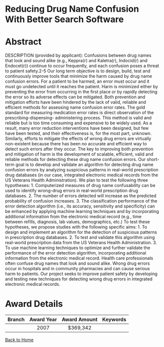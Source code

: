 
Reducing Drug Name Confusion With Better Search Software
========================================================

# Abstract


DESCRIPTION (provided by applicant): Confusions between drug names that look and sound alike (e.g., Keppra(r) and Kaletra(r), Indocid(r) and Endocet(r)) continue to occur frequently, and each confusion poses a threat to patient safety.2-5 Our long term objective is to design, build, test and continuously improve tools that minimize the harm caused by drug name confusion errors. For a patient to be harmed, an error must occur and it must go undetected until it reaches the patient. Harm is minimized either by preventing the error from occurring in the first place or by rapidly detecting the error so its adverse effects can be mitigated. Both prevention and mitigation efforts have been hindered by the lack of valid, reliable and efficient methods for assessing name confusion error rates. The gold standard for measuring medication error rates is direct observation of the prescribing-dispensing- administering process. This method is valid and reliable but is too time consuming and expensive to be widely used. As a result, many error reduction interventions have been designed, but few have been tested, and their effectiveness is, for the most part, unknown. Similarly, efforts to mitigate the effects of wrong drug errors are virtually non-existent because there has been no accurate and efficient way to detect such errors after they occur. The key to improving both prevention and mitigation of harm is the development of scalable, efficient, valid and reliable methods for detecting these drug name confusion errors. Our short-term goal is to develop and validate an algorithm for detecting drug name confusion errors by analyzing suspicious patterns in real-world prescription drug databases (in our case, integrated electronic medical records from the US Veterans Health Administration). We plan to test the following three hypotheses: 1. Computerized measures of drug name confusability can be used to identify wrong-drug errors in real-world prescription drug databases. 2. The number of errors detected will increase as the predicted probability of confusion increases. 3. The classification performance of the error detection algorithm (i.e., its accuracy, sensitivity and specificity) can be enhanced by applying machine learning techniques and by incorporating additional information from the electronic medical record (e.g., time between refills, diagnosis, lab values, demographics, etc.) To test these hypotheses, we propose studies with the following specific aims: 1. To design and implement an algorithm for the detection of suspicious patterns in prescription drug databases. 2. To test and validate this algorithm using real-world prescription data from the US Veterans Health Administration. 3. To use machine learning techniques to optimize and further validate the performance of the error detection algorithm, incorporating additional information from the electronic medical record. Health care professionals often confuse drug names that look and sound alike. Wrong drug errors occur in hospitals and in community pharmacies and can cause serious harm to patients. Our project seeks to improve patient safety by developing and testing new techniques for detecting wrong drug errors in integrated electronic medical records.  

# Award Details

|Branch|Award Year|Award Amount|Keywords|
| :---: | :---: | :---: | :---: |
||2007|$369,342||
  
  


[Back to Home](https://github.com/chrischow/dod_sbir_awards#2581)